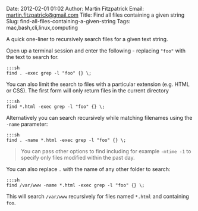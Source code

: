 Date: 2012-02-01 01:02
Author: Martin Fitzpatrick
Email: martin.fitzpatrick@gmail.com
Title: Find all files containing a given string
Slug: find-all-files-containing-a-given-string
Tags: mac,bash,cli,linux,computing

A quick one-liner to recursively search files for a given text string.









Open up a terminal session and enter the following - replacing `"foo"` with the text to search for. 

    :::sh
    find . -exec grep -l "foo" {} \;






You can also limit the search to files with a particular extension (e.g. HTML or CSS). The first form will only return files in the current directory

    :::sh
    find *.html -exec grep -l "foo" {} \;

Alternatively you can search recursively while matching filenames using the `-name` parameter:

    :::sh
    find . -name *.html -exec grep -l "foo" {} \;



>You can pass other options to find including for example `-mtime -1` to specify only files modified within the past day.  


You can also replace `.` with the name of any other folder to search:

    :::sh
    find /var/www -name *.html -exec grep -l "foo" {} \;

This will search `/var/www` recursively for files named `*.html` and containing `foo`.







